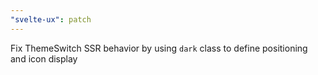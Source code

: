```yaml
---
"svelte-ux": patch
---
```


Fix ThemeSwitch SSR behavior by using `dark` class to define positioning and icon display
